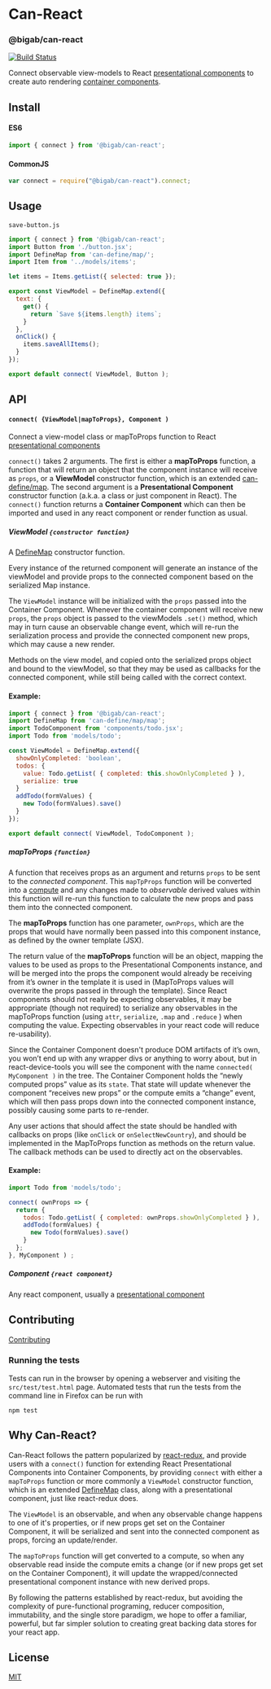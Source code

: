 # Can-React

### @bigab/can-react

[![Build Status](https://travis-ci.org/BigAB/can-react.png?branch=master)](https://travis-ci.org/BigAB/can-react)


Connect observable view-models to React [presentational components][1] to create auto rendering [container components][1].

## Install

#### ES6

```js
import { connect } from '@bigab/can-react';
```

#### CommonJS

```js
var connect = require("@bigab/can-react").connect;
```

## Usage
`save-button.js`
```js
import { connect } from '@bigab/can-react';
import Button from './button.jsx';
import DefineMap from 'can-define/map/';
import Item from '../models/items';

let items = Items.getList({ selected: true });

export const ViewModel = DefineMap.extend({
  text: {
    get() {
      return `Save ${items.length} items`;
    }
  },
  onClick() {
    items.saveAllItems();
  }
});

export default connect( ViewModel, Button );
```

## API
#### `connect( {ViewModel|mapToProps}, Component ) `
Connect a view-model class or mapToProps function to React [presentational components][1]

`connect()` takes 2 arguments. The first is either a **mapToProps** function, a function that will return an object that the component instance will receive as `props`, or a **ViewModel** constructor function, which is an extended [can-define/map][2]. The second argument is a **Presentational Component** constructor function (a.k.a. a class or just component in React). The `connect()` function returns a **Container Component** which can then be imported and used in any react component or render function as usual.

##### ViewModel `{constructor function}`
A [DefineMap][2] constructor function.

Every instance of the returned component will generate an instance of the viewModel and provide props to the connected component based on the serialized Map instance.

The `ViewModel` instance will be initialized with the `props` passed into the Container Component. Whenever the container component will receive new `props`, the `props` object is passed to the viewModels `.set()` method, which may in turn cause an observable change event, which will re-run the serialization process and provide the connected component new props, which may cause a new render.

Methods on the view model, and copied onto the serialized props object and bound to the viewModel, so that they may be used as callbacks for the connected component, while still being called with the correct context.

#### Example:
```javascript
import { connect } from '@bigab/can-react';
import DefineMap from 'can-define/map/map';
import TodoComponent from 'components/todo.jsx';
import Todo from 'models/todo';

const ViewModel = DefineMap.extend({
  showOnlyCompleted: 'boolean',
  todos: {
    value: Todo.getList( { completed: this.showOnlyCompleted } ),
    serialize: true
  }
  addTodo(formValues) {
    new Todo(formValues).save()
  }
});

export default connect( ViewModel, TodoComponent );
```

##### mapToProps `{function}`
A function that receives props as an argument and returns `props` to be sent to the _connected component_. This `mapTpProps` function will be converted into a [compute][3] and any changes made to _observable_ derived values within this function will re-run this function to calculate the new props and pass them into the connected component.

The **mapToProps** function has one parameter, `ownProps`, which are the props that would have normally been passed into this component instance, as defined by the owner template (JSX).

The return value of the **mapToProps** function will be an object, mapping the values to be used as props to the Presentational Components instance, and will be merged into the props the component would already be receiving from it’s owner in the template it is used in (MapToProps values will overwrite the props passed in through the template). Since React components should not really be expecting observables, it may be appropriate (though not required) to serialize any observables in the mapToProps function (using `attr`, `serialize`, `.map` and `.reduce` ) when computing the value. Expecting observables in your react code will reduce re-usability).

Since the Container Component doesn't produce DOM artifacts of it’s own, you won’t end up with any wrapper divs or anything to worry about, but in react-device-tools you will see the component with the name `connected( MyComponent )` in the tree. The Container Component holds the “newly computed props” value as its `state`. That state will update whenever the component “receives new props” or the compute emits a “change” event, which will then pass props down into the connected component instance, possibly causing some parts to re-render.

Any user actions that should affect the state should be handled with callbacks on props (like `onClick` or `onSelectNewCountry`), and should be implemented in the MapToProps function as methods on the return value. The callback methods can be used to directly act on the observables.

#### Example:
```javascript
import Todo from 'models/todo';

connect( ownProps => {
  return {
    todos: Todo.getList( { completed: ownProps.showOnlyCompleted } ),
    addTodo(formValues) {
      new Todo(formValues).save()
    }
  };
}, MyComponent ) ;
```

##### Component `{react component}`
Any react component, usually a [presentational component][1]

## Contributing
[Contributing](./contributing.md)


### Running the tests

Tests can run in the browser by opening a webserver and visiting the `src/test/test.html` page.
Automated tests that run the tests from the command line in Firefox can be run with

```
npm test
```

## Why Can-React?

Can-React follows the pattern popularized by [react-redux][4], and provide users with a `connect()` function for extending React Presentational Components into Container Components, by providing `connect` with either a `mapToProps` function or more commonly a `ViewModel`  constructor function, which is an extended [DefineMap][2] class, along with a presentational component, just like react-redux does.

The `ViewModel` is an observable, and when any observable change happens to one of it's properties, or if new props get set on the Container Component, it will be serialized and sent into the connected component as props, forcing an update/render.

The `mapToProps` function will get converted to a compute, so when any observable read inside the compute emits a change (or if new props get set on the Container Component), it will update the wrapped/connected presentational component instance with new derived props.

By following the patterns established by react-redux, but avoiding the complexity of pure-functional programing, reducer composition, immutability, and the single store paradigm, we hope to offer a familiar, powerful, but far simpler solution to creating great backing data stores for your react app.

## License
[MIT](./LICENSE)

[1]: https://medium.com/@dan_abramov/smart-and-dumb-components-7ca2f9a7c7d0#.v9i90qbq8
[2]: https://canjs.github.io/canjs/doc/can-define/map/map.html
[3]: https://canjs.github.io/canjs/doc/can-compute.html
[4]: https://github.com/reactjs/react-redux
